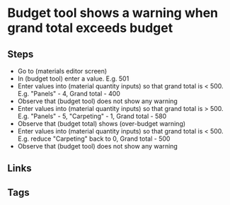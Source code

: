 # Budget tool shows a warning when grand total exceeds budget

## Steps

- Go to (materials editor screen)
- In (budget tool) enter a value. E.g. 501
- Enter values into (material quantity inputs) so that grand total is < 500. E.g. "Panels" - 4, Grand total - 400
- Observe that (budget tool) does not show any warning
- Enter values into (material quantity inputs) so that grand total is > 500. E.g. "Panels" - 5, "Carpeting" - 1, Grand total - 580
- Observe that (budget total) shows (over-budget warning)
- Enter values into (material quantity inputs) so that grand total is < 500. E.g. reduce "Carpeting" back to 0, Grand total - 500
- Observe that (budget tool) does not show any warning

## Links

## Tags